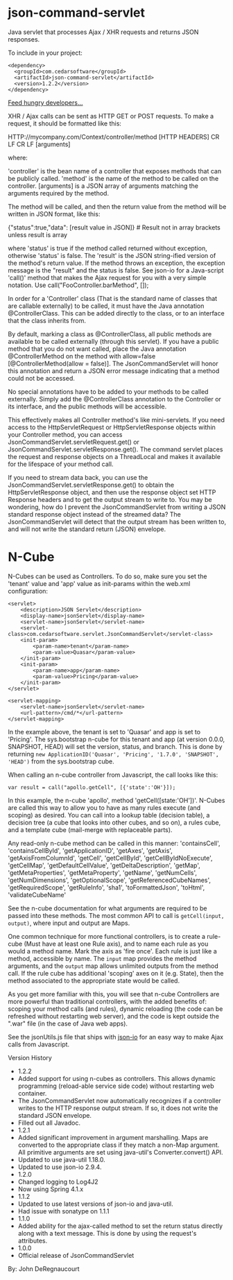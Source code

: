 json-command-servlet
====================
Java servlet that processes Ajax / XHR requests and returns JSON responses.

To include in your project:
```
<dependency>
  <groupId>com.cedarsoftware</groupId>
  <artifactId>json-command-servlet</artifactId>
  <version>1.2.2</version>
</dependency>
```
<a class="coinbase-button" data-code="085e7852d6f8c97474d5a8d74307a49f" data-button-style="custom_large" data-custom="json-command-servlet" href="https://coinbase.com/checkouts/085e7852d6f8c97474d5a8d74307a49f">Feed hungry developers...</a><script src="https://coinbase.com/assets/button.js" type="text/javascript"></script>

XHR / Ajax calls can be sent as HTTP GET or POST requests.  To make a request, it should be formatted like this:

HTTP://mycompany.com/Context/controller/method
[HTTP HEADERS]
CR LF CR LF
[arguments]

where:

'controller' is the bean name of a controller that exposes methods that can be publicly called.
'method' is the name of the method to be called on the controller.
[arguments] is a JSON array of arguments matching the arguments required by the method.

The method will be called, and then the return value from the method will be written in JSON format, like this:

{"status":true,"data": [result value in JSON]}   # Result not in array brackets unless result is array

where 'status' is true if the method called returned without exception, otherwise 'status' is false.  The 'result'
is the JSON string-ified version of the method's return value.  If the method throws an exception, the exception
message is the "result" and the status is false.  See json-io for a Java-script 'call()' method that makes
the Ajax request for you with a very simple notation.  Use call("FooController.barMethod", []);

In order for a 'Controller' class (That is the standard name of classes that are callable externally) to be called,
it must have the Java annotation @ControllerClass.  This can be added directly to the class, or to an interface
that the class inherits from.

By default, marking a class as @ControllerClass, all public methods are available to be called externally (through
this servlet).  If you have a public method that you do not want called, place the Java annotation @ControllerMethod
on the method with allow=false [@ControllerMethod(allow = false)].  The JsonCommandServlet will honor this annotation
and return a JSON error message indicating that a method could not be accessed.

No special annotations have to be added to your methods to be called externally.  Simply add the @ControllerClass
annotation to the Controller or its interface, and the public methods will be accessible.

This effectively makes all Controller method's like mini-servlets. If you need access to the HttpServletRequest or
HttpServletResponse objects within your Controller method, you can access JsonCommandServlet.servletRequest.get() or
JsonCommandServlet.servletResponse.get().  The command servlet places the request and response objects on a ThreadLocal
and makes it available for the lifespace of your method call.

If you need to stream data back, you can use the JsonCommandServlet.servletResponse.get() to obtain the
HttpServletResponse object, and then use the response object set HTTP Response headers and to get the output stream to
write to.  You may be wondering, how do I prevent the JsonCommandServlet from writing a JSON standard response object
instead of the streamed data?  The JsonCommandServlet will detect that the output stream has been written to, and
will not write the standard return (JSON) envelope.

N-Cube
======
N-Cubes can be used as Controllers. To do so, make sure you set the 'tenant' value and 'app' value as init-params within
the web.xml configuration:

    <servlet>
        <description>JSON Servlet</description>
        <display-name>jsonServlet</display-name>
        <servlet-name>jsonServlet</servlet-name>
        <servlet-class>com.cedarsoftware.servlet.JsonCommandServlet</servlet-class>
        <init-param>
            <param-name>tenant</param-name>
            <param-value>Quasar</param-value>
        </init-param>
        <init-param>
            <param-name>app</param-name>
            <param-value>Pricing</param-value>
        </init-param>
    </servlet>

    <servlet-mapping>
        <servlet-name>jsonServlet</servlet-name>
        <url-pattern>/cmd/*</url-pattern>
    </servlet-mapping>

In the example above, the tenant is set to 'Quasar' and app is set to 'Pricing'.  The sys.bootstrap n-cube for this
tenant and app (at version 0.0.0, SNAPSHOT, HEAD)  will set the version, status, and branch.  This is done by returning
`new ApplicationID('Quasar', 'Pricing', '1.7.0', 'SNAPSHOT', 'HEAD')` from the sys.bootstrap cube.

When calling an n-cube controller from Javascript, the call looks like this:

    var result = call("apollo.getCell", [{'state':'OH'}]);

In this example, the n-cube 'apollo', method 'getCell([state:'OH'])'.  N-Cubes are called this way to allow you to have
as many rules execute (and scoping) as desired.  You can call into a lookup table (decision table), a decision tree (a
cube that looks into other cubes, and so on), a rules cube, and a template cube (mail-merge with replaceable parts).

Any read-only n-cube method can be called in this manner:
    'containsCell',
    'containsCellById',
    'getApplicationID',
    'getAxes',
    'getAxis',
    'getAxisFromColumnId',
    'getCell',
    'getCellById',
    'getCellByIdNoExecute',
    'getCellMap',
    'getDefaultCellValue',
    'getDeltaDescription',
    'getMap',
    'getMetaProperties',
    'getMetaProperty',
    'getName',
    'getNumCells',
    'getNumDimensions',
    'getOptionalScope',
    'getReferencedCubeNames',
    'getRequiredScope',
    'getRuleInfo',
    'sha1',
    'toFormattedJson',
    'toHtml',
    'validateCubeName'

See the n-cube documentation for what arguments are required to be passed into these methods.  The most common API to
call is `getCell(input, output)`, where input and output are Maps.

One common technique for more functional controllers, is to create a rule-cube (Must have at least one Rule axis), and to
name each rule as you would a method name.  Mark the axis as 'fire once'.  Each rule is just like a method, accessible
by name.  The `input` map provides the method arguments, and the `output` map allows unlimited outputs from the method
call.  If the rule cube has additional 'scoping' axes on it (e.g. State), then the method associated to the appropriate
state would be called.

As you get more familiar with this, you will see that n-cube Controllers are more powerful than traditional controllers,
with the added benefits of: scoping your method calls (and rules), dynamic reloading (the code can be refreshed without
restarting web server), and the code is kept outside the ".war" file (in the case of Java web apps).

See the jsonUtils.js file that ships with [json-io](http://github.com/jdereg/json-io) for an easy way to make Ajax calls 
from Javascript.

Version History
* 1.2.2
 * Added support for using n-cubes as controllers.  This allows dynamic programming (reload-able service side code) without restarting web container.
 * The JsonCommandServlet now automatically recognizes if a controller writes to the HTTP response output stream.  If so, it does not write the standard JSON envelope.
 * Filled out all Javadoc.
* 1.2.1
 * Added significant improvement in argument marshalling.  Maps are converted to the appropriate class if they match a non-Map argument.  All primitive arguments are set using java-util's Converter.convert() API.
 * Updated to use java-util 1.18.0.
 * Updated to use json-io 2.9.4.
* 1.2.0
 * Changed logging to Log4J2
 * Now using Spring 4.1.x
* 1.1.2
 * Updated to use latest versions of json-io and java-util.
 * Had issue with sonatype on 1.1.1
* 1.1.0
 * Added ability for the ajax-called method to set the return status directly along with a text message.  This is done by using the request's attributes.
* 1.0.0
 * Official release of JsonCommandServlet

By: John DeRegnaucourt
